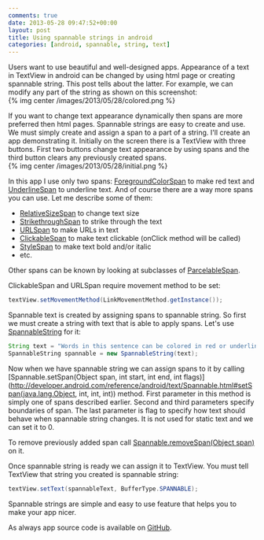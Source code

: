 ```yaml
---
comments: true
date: 2013-05-28 09:47:52+00:00
layout: post
title: Using spannable strings in android
categories: [android, spannable, string, text]
---
```


Users want to use beautiful and well-designed apps. Appearance of a text in TextView in android can be changed by using html page or creating spannable string. This post tells about the latter. For example, we can modify any part of the string as shown on this screenshot:  
{% img center /images/2013/05/28/colored.png %}

<!-- more -->

If you want to change text appearance dynamically then spans are more preferred then html pages. Spannable strings are easy to create and use. We must simply create and assign a span to a part of a string. I'll create an app demonstrating it. Initially on the screen there is a TextView with three buttons. First two buttons change text appearance by using spans and the third button clears any previously created spans.  
{% img center /images/2013/05/28/initial.png %}

In this app I use only two spans: [ForegroundColorSpan](http://developer.android.com/reference/android/text/style/ForegroundColorSpan.html) to make red text and [UnderlineSpan](http://developer.android.com/reference/android/text/style/UnderlineSpan.html) to underline text. And of course there are a way more spans you can use. Let me describe some of them:

  * [RelativeSizeSpan](http://developer.android.com/reference/android/text/style/RelativeSizeSpan.html) to change text size  
  * [StrikethroughSpan](http://developer.android.com/reference/android/text/style/StrikethroughSpan.html) to strike through the text
  * [URLSpan](http://developer.android.com/reference/android/text/style/URLSpan.html) to make URLs in text
  * [ClickableSpan](http://developer.android.com/reference/android/text/style/ClickableSpan.html) to make text clickable (onClick method will be called)
  * [StyleSpan](http://developer.android.com/reference/android/text/style/StyleSpan.html) to make text bold and/or italic
  * etc.

Other spans can be known by looking at subclasses of [ParcelableSpan](http://developer.android.com/reference/android/text/ParcelableSpan.html).

ClickableSpan and URLSpan require movement method to be set:
``` java
textView.setMovementMethod(LinkMovementMethod.getInstance());
```

Spannable text is created by assigning spans to spannable string. So first we must create a string with text that is able to apply spans. Let's use [SpannableString](http://developer.android.com/reference/android/text/SpannableString.html) for it:
``` java
String text = "Words in this sentence can be colored in red or underlined.";
SpannableString spannable = new SpannableString(text);
```

Now when we have spannable string we can assign spans to it by calling [Spannable.setSpan(Object span, int start, int end, int flags)](http://developer.android.com/reference/android/text/Spannable.html#setSpan(java.lang.Object, int, int, int)) method. First parameter in this method is simply one of spans described earlier. Second and third parameters specify boundaries of span. The last parameter is flag to specify how text should behave when spannable string changes. It is not used for static text and we can set it to 0.

To remove previously added span call [Spannable.removeSpan(Object span)](http://developer.android.com/reference/android/text/Spannable.html#removeSpan(java.lang.Object)) on it.

Once spannable string is ready we can assign it to TextView. You must tell TextView that string you created is spannable string:
``` java
textView.setText(spannableText, BufferType.SPANNABLE);
```

Spannable strings are simple and easy to use feature that helps you to make your app nicer.

As always app source code is available on [GitHub](https://github.com/J-rooft/Spannable-Strings).
